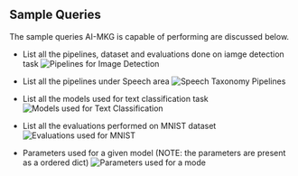 ## Sample Queries
The sample queries AI-MKG is capable of performing are discussed below.

* List all the pipelines, dataset and evaluations done on iamge detection task
![Pipelines for Image Detection](image-detection.svg)

* List all the pipelines under Speech area
![Speech Taxonomy Pipelines](speech_taxonomy_pipeline.svg)

* List all the models used for text classification task
![Models used for Text Classification](models-text-classification.svg)

* List all the evaluations performed on MNIST dataset
![Evaluations used for MNIST](evaluations-on-mnist.svg)

* Parameters used for a given model (NOTE: the parameters are present as a ordered dict)
![Parameters used for a mode](model-parameters.svg)